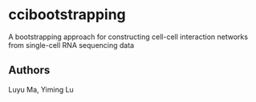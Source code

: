# ccibootstrapping
A bootstrapping approach for constructing cell-cell interaction networks from single-cell RNA sequencing data

## Authors
Luyu Ma, Yiming Lu
